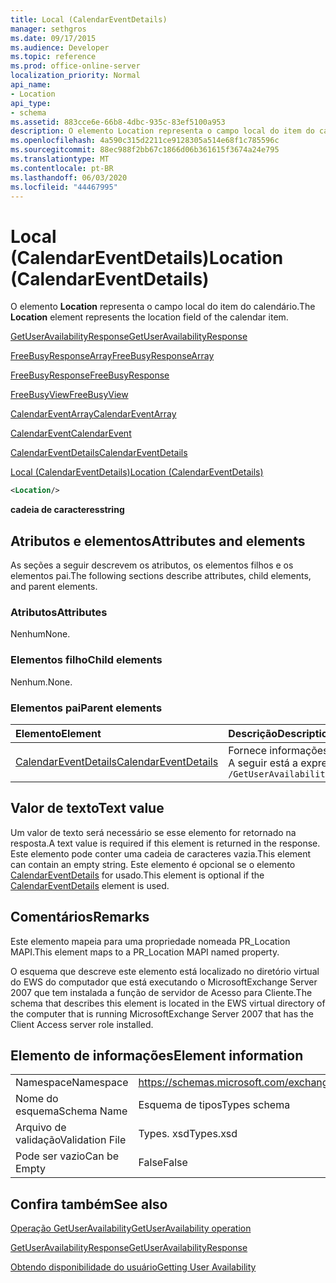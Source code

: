 ```yaml
---
title: Local (CalendarEventDetails)
manager: sethgros
ms.date: 09/17/2015
ms.audience: Developer
ms.topic: reference
ms.prod: office-online-server
localization_priority: Normal
api_name:
- Location
api_type:
- schema
ms.assetid: 883cce6e-66b8-4dbc-935c-83ef5100a953
description: O elemento Location representa o campo local do item do calendário.
ms.openlocfilehash: 4a590c315d2211ce9128305a514e68f1c785596c
ms.sourcegitcommit: 88ec988f2bb67c1866d06b361615f3674a24e795
ms.translationtype: MT
ms.contentlocale: pt-BR
ms.lasthandoff: 06/03/2020
ms.locfileid: "44467995"
---
```

# <a name="location-calendareventdetails"></a><span data-ttu-id="11917-103">Local (CalendarEventDetails)</span><span class="sxs-lookup"><span data-stu-id="11917-103">Location (CalendarEventDetails)</span></span>

<span data-ttu-id="11917-104">O elemento **Location** representa o campo local do item do calendário.</span><span class="sxs-lookup"><span data-stu-id="11917-104">The **Location** element represents the location field of the calendar item.</span></span> 
  
[<span data-ttu-id="11917-105">GetUserAvailabilityResponse</span><span class="sxs-lookup"><span data-stu-id="11917-105">GetUserAvailabilityResponse</span></span>](getuseravailabilityresponse.md)
  
[<span data-ttu-id="11917-106">FreeBusyResponseArray</span><span class="sxs-lookup"><span data-stu-id="11917-106">FreeBusyResponseArray</span></span>](freebusyresponsearray.md)
  
[<span data-ttu-id="11917-107">FreeBusyResponse</span><span class="sxs-lookup"><span data-stu-id="11917-107">FreeBusyResponse</span></span>](freebusyresponse.md)
  
[<span data-ttu-id="11917-108">FreeBusyView</span><span class="sxs-lookup"><span data-stu-id="11917-108">FreeBusyView</span></span>](freebusyview.md)
  
[<span data-ttu-id="11917-109">CalendarEventArray</span><span class="sxs-lookup"><span data-stu-id="11917-109">CalendarEventArray</span></span>](calendareventarray.md)
  
[<span data-ttu-id="11917-110">CalendarEvent</span><span class="sxs-lookup"><span data-stu-id="11917-110">CalendarEvent</span></span>](calendarevent.md)
  
[<span data-ttu-id="11917-111">CalendarEventDetails</span><span class="sxs-lookup"><span data-stu-id="11917-111">CalendarEventDetails</span></span>](calendareventdetails.md)
  
[<span data-ttu-id="11917-112">Local (CalendarEventDetails)</span><span class="sxs-lookup"><span data-stu-id="11917-112">Location (CalendarEventDetails)</span></span>](location-calendareventdetails.md)
  
```xml
<Location/>
```

 <span data-ttu-id="11917-113">**cadeia de caracteres**</span><span class="sxs-lookup"><span data-stu-id="11917-113">**string**</span></span>
## <a name="attributes-and-elements"></a><span data-ttu-id="11917-114">Atributos e elementos</span><span class="sxs-lookup"><span data-stu-id="11917-114">Attributes and elements</span></span>

<span data-ttu-id="11917-115">As seções a seguir descrevem os atributos, os elementos filhos e os elementos pai.</span><span class="sxs-lookup"><span data-stu-id="11917-115">The following sections describe attributes, child elements, and parent elements.</span></span>
  
### <a name="attributes"></a><span data-ttu-id="11917-116">Atributos</span><span class="sxs-lookup"><span data-stu-id="11917-116">Attributes</span></span>

<span data-ttu-id="11917-117">Nenhum</span><span class="sxs-lookup"><span data-stu-id="11917-117">None.</span></span>
  
### <a name="child-elements"></a><span data-ttu-id="11917-118">Elementos filho</span><span class="sxs-lookup"><span data-stu-id="11917-118">Child elements</span></span>

<span data-ttu-id="11917-119">Nenhum.</span><span class="sxs-lookup"><span data-stu-id="11917-119">None.</span></span>
  
### <a name="parent-elements"></a><span data-ttu-id="11917-120">Elementos pai</span><span class="sxs-lookup"><span data-stu-id="11917-120">Parent elements</span></span>

|<span data-ttu-id="11917-121">**Elemento**</span><span class="sxs-lookup"><span data-stu-id="11917-121">**Element**</span></span>|<span data-ttu-id="11917-122">**Descrição**</span><span class="sxs-lookup"><span data-stu-id="11917-122">**Description**</span></span>|
|:-----|:-----|
|[<span data-ttu-id="11917-123">CalendarEventDetails</span><span class="sxs-lookup"><span data-stu-id="11917-123">CalendarEventDetails</span></span>](calendareventdetails.md) <br/> |<span data-ttu-id="11917-124">Fornece informações adicionais para um evento de calendário.</span><span class="sxs-lookup"><span data-stu-id="11917-124">Provides additional information for a calendar event.</span></span>  <br/> <span data-ttu-id="11917-125">A seguir está a expressão XPath para este elemento:</span><span class="sxs-lookup"><span data-stu-id="11917-125">The following is the XPath expression to this element:</span></span>  <br/>  `/GetUserAvailabilityResponse/FreeBusyResponseArray/FreeBusyResponse/FreeBusyView/CalendarEventArray/CalendarEvent[i]/CalendarEventDetails` <br/> |
   
## <a name="text-value"></a><span data-ttu-id="11917-126">Valor de texto</span><span class="sxs-lookup"><span data-stu-id="11917-126">Text value</span></span>

<span data-ttu-id="11917-127">Um valor de texto será necessário se esse elemento for retornado na resposta.</span><span class="sxs-lookup"><span data-stu-id="11917-127">A text value is required if this element is returned in the response.</span></span> <span data-ttu-id="11917-128">Este elemento pode conter uma cadeia de caracteres vazia.</span><span class="sxs-lookup"><span data-stu-id="11917-128">This element can contain an empty string.</span></span> <span data-ttu-id="11917-129">Este elemento é opcional se o elemento [CalendarEventDetails](calendareventdetails.md) for usado.</span><span class="sxs-lookup"><span data-stu-id="11917-129">This element is optional if the [CalendarEventDetails](calendareventdetails.md) element is used.</span></span> 
  
## <a name="remarks"></a><span data-ttu-id="11917-130">Comentários</span><span class="sxs-lookup"><span data-stu-id="11917-130">Remarks</span></span>

<span data-ttu-id="11917-131">Este elemento mapeia para uma propriedade nomeada PR_Location MAPI.</span><span class="sxs-lookup"><span data-stu-id="11917-131">This element maps to a PR_Location MAPI named property.</span></span>
  
<span data-ttu-id="11917-132">O esquema que descreve este elemento está localizado no diretório virtual do EWS do computador que está executando o MicrosoftExchange Server 2007 que tem instalada a função de servidor de Acesso para Cliente.</span><span class="sxs-lookup"><span data-stu-id="11917-132">The schema that describes this element is located in the EWS virtual directory of the computer that is running MicrosoftExchange Server 2007 that has the Client Access server role installed.</span></span>
  
## <a name="element-information"></a><span data-ttu-id="11917-133">Elemento de informações</span><span class="sxs-lookup"><span data-stu-id="11917-133">Element information</span></span>

|||
|:-----|:-----|
|<span data-ttu-id="11917-134">Namespace</span><span class="sxs-lookup"><span data-stu-id="11917-134">Namespace</span></span>  <br/> |https://schemas.microsoft.com/exchange/services/2006/types  <br/> |
|<span data-ttu-id="11917-135">Nome do esquema</span><span class="sxs-lookup"><span data-stu-id="11917-135">Schema Name</span></span>  <br/> |<span data-ttu-id="11917-136">Esquema de tipos</span><span class="sxs-lookup"><span data-stu-id="11917-136">Types schema</span></span>  <br/> |
|<span data-ttu-id="11917-137">Arquivo de validação</span><span class="sxs-lookup"><span data-stu-id="11917-137">Validation File</span></span>  <br/> |<span data-ttu-id="11917-138">Types. xsd</span><span class="sxs-lookup"><span data-stu-id="11917-138">Types.xsd</span></span>  <br/> |
|<span data-ttu-id="11917-139">Pode ser vazio</span><span class="sxs-lookup"><span data-stu-id="11917-139">Can be Empty</span></span>  <br/> |<span data-ttu-id="11917-140">False</span><span class="sxs-lookup"><span data-stu-id="11917-140">False</span></span>  <br/> |
   
## <a name="see-also"></a><span data-ttu-id="11917-141">Confira também</span><span class="sxs-lookup"><span data-stu-id="11917-141">See also</span></span>



[<span data-ttu-id="11917-142">Operação GetUserAvailability</span><span class="sxs-lookup"><span data-stu-id="11917-142">GetUserAvailability operation</span></span>](getuseravailability-operation.md)
  
[<span data-ttu-id="11917-143">GetUserAvailabilityResponse</span><span class="sxs-lookup"><span data-stu-id="11917-143">GetUserAvailabilityResponse</span></span>](getuseravailabilityresponse.md)


[<span data-ttu-id="11917-144">Obtendo disponibilidade do usuário</span><span class="sxs-lookup"><span data-stu-id="11917-144">Getting User Availability</span></span>](https://msdn.microsoft.com/library/d4133fcb-9b0f-4e6b-aadf-a389da83516a%28Office.15%29.aspx)

